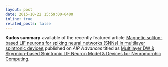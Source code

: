 ```yaml
---
layout: post
date: 2015-10-22 15:59:00-0400
inline: true
related_posts: false
---
```


**Kudos summary** available of the recently featured article [Magnetic soliton-based LIF neurons for spiking neural networks (SNNs) in multilayer spintronic devices](http://dx.doi.org/10.1063/5.0232395) published on *AIP Advances* titled as [Multilayer DW & Skyrmion-based Spintronic LIF Neuron Model & Devices for Neuromorphic Computing](https://www.growkudos.com/publications/10.1063%25252F5.0232395/reader).